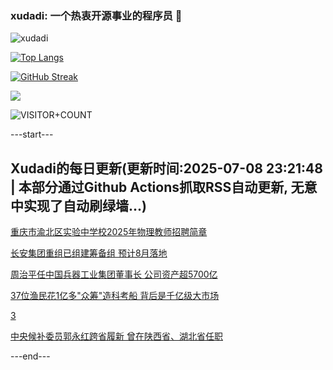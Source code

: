 ### xudadi: 一个热衷开源事业的程序员 👋

![xudadi](https://github-readme-stats-git-masterorgs-github-readme-stats-team.vercel.app/api?username=xudadi)

[![Top Langs](https://github-readme-stats.vercel.app/api/top-langs/?username=xudadi)](https://github.com/anuraghazra/github-readme-stats)

[![GitHub Streak](https://streak-stats.demolab.com?user=xudadi&locale=zh_Hans)](https://git.io/streak-stats)

![](https://raw.githubusercontent.com/xudadi/xudadi/main/assets/github-contribution-grid-snake.svg)

![VISITOR+COUNT](https://komarev.com/ghpvc/?username=xudadi&label=VISITOR+COUNT)


---start---

## Xudadi的每日更新(更新时间:2025-07-08 23:21:48 | 本部分通过Github Actions抓取RSS自动更新, 无意中实现了自动刷绿墙...)

[重庆市渝北区实验中学校2025年物理教师招聘简章](https://www.gongkaoleida.com/article/2498642)

[长安集团重组已组建筹备组 预计8月落地](https://m.163.com/news/article/K3VH2GMN0534A4SC.html)

[周治平任中国兵器工业集团董事长 公司资产超5700亿](https://m.163.com/news/article/K3VGJQVV0512B07B.html)

[37位渔民花1亿多"众筹"造科考船 背后是千亿级大市场](https://m.163.com/news/article/K3VF81J2055040N3.html)

[3](https://m.163.com/touch/news/sub/domestic)

[中央候补委员郭永红跨省履新 曾在陕西省、湖北省任职](https://m.163.com/news/article/K3V56VAU055040N3.html)

---end---
